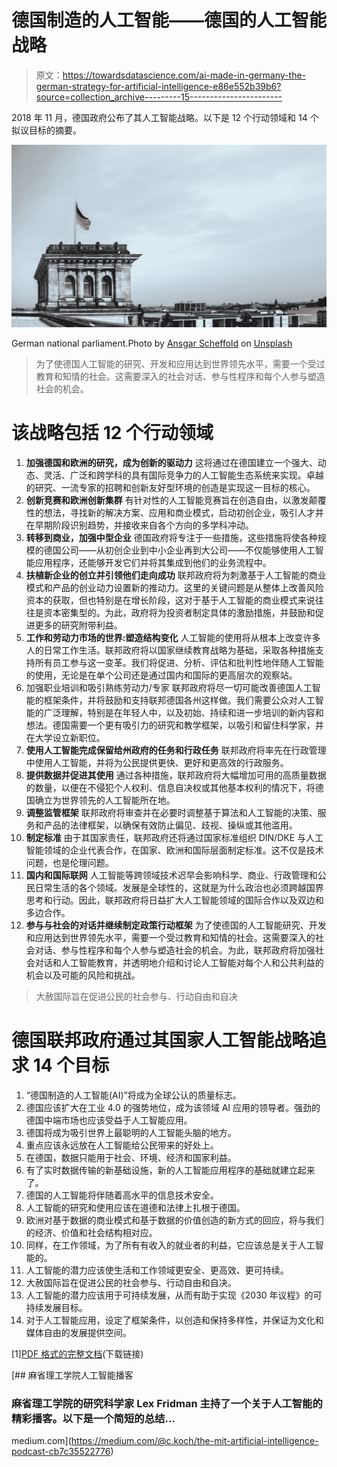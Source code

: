 # 德国制造的人工智能——德国的人工智能战略

> 原文：<https://towardsdatascience.com/ai-made-in-germany-the-german-strategy-for-artificial-intelligence-e86e552b39b6?source=collection_archive---------15----------------------->

2018 年 11 月，德国政府公布了其人工智能战略。以下是 12 个行动领域和 14 个拟议目标的摘要。

![](img/8375f32ec72e1668548daf34fef0e321.png)

German national parliament.Photo by [Ansgar Scheffold](https://unsplash.com/@ansgarscheffold?utm_source=medium&utm_medium=referral) on [Unsplash](https://unsplash.com?utm_source=medium&utm_medium=referral)

> 为了使德国人工智能的研究、开发和应用达到世界领先水平，需要一个受过教育和知情的社会。这需要深入的社会对话、参与性程序和每个人参与塑造社会的机会。

# 该战略包括 12 个行动领域

1.  **加强德国和欧洲的研究，成为创新的驱动力**
    这将通过在德国建立一个强大、动态、灵活、广泛和跨学科的具有国际竞争力的人工智能生态系统来实现。卓越的研究、一流专家的招聘和创新友好型环境的创造是实现这一目标的核心。
2.  **创新竞赛和欧洲创新集群** 有针对性的人工智能竞赛旨在创造自由，以激发颠覆性的想法，寻找新的解决方案、应用和商业模式，启动初创企业，吸引人才并在早期阶段识别趋势，并接收来自各个方向的多学科冲动。
3.  **转移到商业，加强中型企业**
    德国政府将专注于一些措施，这些措施将使各种规模的德国公司——从初创企业到中小企业再到大公司——不仅能够使用人工智能应用程序，还能够开发它们并将其集成到他们的业务流程中。
4.  **扶植新企业的创立并引领他们走向成功** 联邦政府将为刺激基于人工智能的商业模式和产品的创业动力设置新的推动力。这里的关键问题是从整体上改善风险资本的获取，但也特别是在增长阶段，这对于基于人工智能的商业模式来说往往是资本密集型的。为此，政府将为投资者制定具体的激励措施，并鼓励和促进更多的研究附带利益。
5.  **工作和劳动力市场的世界:塑造结构变化** 人工智能的使用将从根本上改变许多人的日常工作生活。联邦政府将以国家继续教育战略为基础，采取各种措施支持所有员工参与这一变革。我们将促进、分析、评估和批判性地伴随人工智能的使用，无论是在单个公司还是通过国内和国际的更高层次的观察站。
6.  加强职业培训和吸引熟练劳动力/专家
    联邦政府将尽一切可能改善德国人工智能的框架条件，并将鼓励和支持联邦德国各州这样做。我们需要公众对人工智能的广泛理解，特别是在年轻人中，以及初始、持续和进一步培训的新内容和想法。德国需要一个更有吸引力的研究和教学框架，以吸引和留住科学家，并在大学设立新职位。
7.  **使用人工智能完成保留给州政府的任务和行政任务** 联邦政府将率先在行政管理中使用人工智能，并将为公民提供更快、更好和更高效的行政服务。
8.  **提供数据并促进其使用** 通过各种措施，联邦政府将大幅增加可用的高质量数据的数量，以便在不侵犯个人权利、信息自决权或其他基本权利的情况下，将德国确立为世界领先的人工智能所在地。
9.  **调整监管框架** 联邦政府将审查并在必要时调整基于算法和人工智能的决策、服务和产品的法律框架，以确保有效防止偏见、歧视、操纵或其他滥用。
10.  **制定标准** 由于其国家责任，联邦政府还将通过国家标准组织 DIN/DKE 与人工智能领域的企业代表合作，在国家、欧洲和国际层面制定标准。这不仅是技术问题，也是伦理问题。
11.  **国内和国际联网** 人工智能等跨领域技术迟早会影响科学、商业、行政管理和公民日常生活的各个领域。发展是全球性的，这就是为什么政治也必须跨越国界思考和行动。因此，联邦政府将日益扩大人工智能领域的国际合作以及双边和多边合作。
12.  **参与与社会的对话并继续制定政策行动框架** 为了使德国的人工智能研究、开发和应用达到世界领先水平，需要一个受过教育和知情的社会。这需要深入的社会对话、参与性程序和每个人参与塑造社会的机会。为此，联邦政府将加强社会对话和人工智能教育，并透明地介绍和讨论人工智能对每个人和公共利益的机会以及可能的风险和挑战。

> 大赦国际旨在促进公民的社会参与、行动自由和自决

# 德国联邦政府通过其国家人工智能战略追求 14 个目标

1.  “德国制造的人工智能(AI)”将成为全球公认的质量标志。
2.  德国应该扩大在工业 4.0 的强势地位，成为该领域 AI 应用的领导者。强劲的德国中端市场也应该受益于人工智能应用。
3.  德国将成为吸引世界上最聪明的人工智能头脑的地方。
4.  重点应该永远放在人工智能给公民带来的好处上。
5.  在德国，数据只能用于社会、环境、经济和国家利益。
6.  有了实时数据传输的新基础设施，新的人工智能应用程序的基础就建立起来了。
7.  德国的人工智能将伴随着高水平的信息技术安全。
8.  人工智能的研究和使用应该在道德和法律上扎根于德国。
9.  欧洲对基于数据的商业模式和基于数据的价值创造的新方式的回应，将与我们的经济、价值和社会结构相对应。
10.  同样，在工作领域，为了所有有收入的就业者的利益，它应该总是关于人工智能的。
11.  人工智能的潜力应该使生活和工作领域更安全、更高效、更可持续。
12.  大赦国际旨在促进公民的社会参与、行动自由和自决。
13.  人工智能的潜力应该用于可持续发展，从而有助于实现《2030 年议程》的可持续发展目标。
14.  对于人工智能应用，设定了框架条件，以创造和保持多样性，并保证为文化和媒体自由的发展提供空间。

[1][PDF 格式的完整文档](https://www.ki-strategie-deutschland.de/home.html?file=files/downloads/Nationale_KI-Strategie_engl.pdf)(下载链接)

[](https://medium.com/@c.koch/the-mit-artificial-intelligence-podcast-cb7c35522776) [## 麻省理工学院人工智能播客

### 麻省理工学院的研究科学家 Lex Fridman 主持了一个关于人工智能的精彩播客。以下是一个简短的总结…

medium.com](https://medium.com/@c.koch/the-mit-artificial-intelligence-podcast-cb7c35522776)